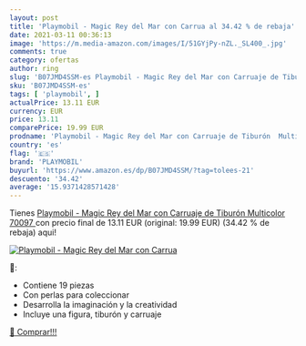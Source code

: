 ```yaml
---
layout: post
title: 'Playmobil - Magic Rey del Mar con Carrua al 34.42 % de rebaja'
date: 2021-03-11 00:36:13
image: 'https://m.media-amazon.com/images/I/51GYjPy-nZL._SL400_.jpg'
comments: true
category: ofertas
author: ring
slug: 'B07JMD4SSM-es Playmobil - Magic Rey del Mar con Carruaje de Tiburón...'
sku: 'B07JMD4SSM-es'
tags: [ 'playmobil', ]
actualPrice: 13.11 EUR
currency: EUR
price: 13.11
comparePrice: 19.99 EUR
prodname: 'Playmobil - Magic Rey del Mar con Carruaje de Tiburón  Multicolor  70097 '
country: 'es'
flag: '🇪🇸'
brand: 'PLAYMOBIL'
buyurl: 'https://www.amazon.es/dp/B07JMD4SSM/?tag=tolees-21'
descuento: '34.42'
average: '15.9371428571428'
---
```


Tienes [Playmobil - Magic Rey del Mar con Carruaje de Tiburón  Multicolor  70097 ](https://www.amazon.es/dp/B07JMD4SSM/?tag=tolees-21) con precio final de  13.11 EUR (original: 19.99 EUR) (34.42 %  de rebaja) aqui!

[![Playmobil - Magic Rey del Mar con Carrua](https://m.media-amazon.com/images/I/51GYjPy-nZL._SL400_.jpg)](https://www.amazon.es/dp/B07JMD4SSM/?tag=tolees-21)

🔎:

- Contiene 19 piezas
- Con perlas para coleccionar
- Desarrolla la imaginación y la creatividad
- Incluye una figura, tiburón y carruaje

[🛒 Comprar!!!](https://www.amazon.es/dp/B07JMD4SSM/?tag=tolees-21)
